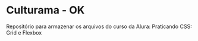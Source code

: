 # Culturama - OK
Repositório para armazenar os arquivos do curso da Alura: Praticando CSS: Grid e Flexbox
